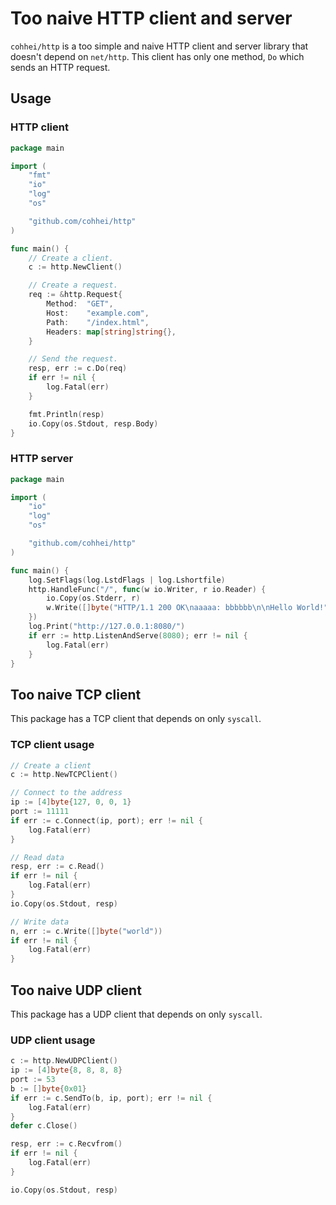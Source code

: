 # Too naive HTTP client and server

`cohhei/http` is a too simple and naive HTTP client and server library that doesn't depend on `net/http`. This client has only one method, `Do` which sends an HTTP request.

## Usage

### HTTP client

```go
package main

import (
	"fmt"
	"io"
	"log"
	"os"

	"github.com/cohhei/http"
)

func main() {
	// Create a client.
	c := http.NewClient()

	// Create a request.
	req := &http.Request{
		Method:  "GET",
		Host:    "example.com",
		Path:    "/index.html",
		Headers: map[string]string{},
	}

	// Send the request.
	resp, err := c.Do(req)
	if err != nil {
		log.Fatal(err)
	}

	fmt.Println(resp)
	io.Copy(os.Stdout, resp.Body)
}
```

### HTTP server

```go
package main

import (
	"io"
	"log"
	"os"

	"github.com/cohhei/http"
)

func main() {
	log.SetFlags(log.LstdFlags | log.Lshortfile)
	http.HandleFunc("/", func(w io.Writer, r io.Reader) {
		io.Copy(os.Stderr, r)
		w.Write([]byte("HTTP/1.1 200 OK\naaaaa: bbbbbb\n\nHello World!"))
	})
	log.Print("http://127.0.0.1:8080/")
	if err := http.ListenAndServe(8080); err != nil {
		log.Fatal(err)
	}
}
```

## Too naive TCP client

This package has a TCP client that depends on only `syscall`.

### TCP client usage

```go
// Create a client
c := http.NewTCPClient()

// Connect to the address
ip := [4]byte{127, 0, 0, 1}
port := 11111
if err := c.Connect(ip, port); err != nil {
  	log.Fatal(err)
}

// Read data
resp, err := c.Read()
if err != nil {
	log.Fatal(err)
}
io.Copy(os.Stdout, resp)

// Write data
n, err := c.Write([]byte("world"))
if err != nil {
	log.Fatal(err)
}
```

## Too naive UDP client

This package has a UDP client that depends on only `syscall`.

### UDP client usage

```go
c := http.NewUDPClient()
ip := [4]byte{8, 8, 8, 8}
port := 53
b := []byte{0x01}
if err := c.SendTo(b, ip, port); err != nil {
	log.Fatal(err)
}
defer c.Close()

resp, err := c.Recvfrom()
if err != nil {
	log.Fatal(err)
}

io.Copy(os.Stdout, resp)
```